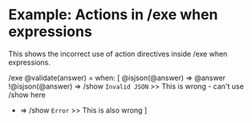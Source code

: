 # Example: Actions in /exe when expressions

This shows the incorrect use of action directives inside /exe when expressions.

/exe @validate(answer) = when: [
  @isjson(@answer) => @answer
  !@isjson(@answer) => /show `Invalid JSON`  >> This is wrong - can't use /show here
  * => /show `Error`  >> This is also wrong
]